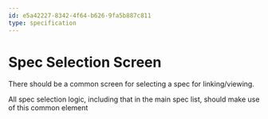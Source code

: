 ```yaml
---
id: e5a42227-8342-4f64-b626-9fa5b887c811
type: specification
---
```


# Spec Selection Screen

There should be a common screen for selecting a spec for linking/viewing.

All spec selection logic, including that in the main spec list, should make use of this common element
